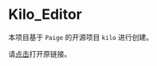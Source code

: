 # Kilo_Editor
本项目基于 `Paige` 的开源项目 `kilo` 进行创建。

请[点击](https://viewsourcecode.org/snaptoken/kilo/)打开原链接。


